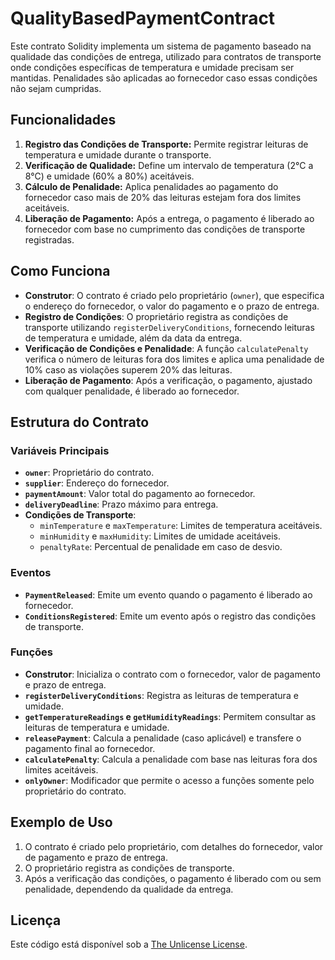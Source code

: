 # QualityBasedPaymentContract

Este contrato Solidity implementa um sistema de pagamento baseado na qualidade das condições de entrega, utilizado para contratos de transporte onde condições específicas de temperatura e umidade precisam ser mantidas. Penalidades são aplicadas ao fornecedor caso essas condições não sejam cumpridas.

## Funcionalidades

1. **Registro das Condições de Transporte:** Permite registrar leituras de temperatura e umidade durante o transporte.
2. **Verificação de Qualidade:** Define um intervalo de temperatura (2°C a 8°C) e umidade (60% a 80%) aceitáveis.
3. **Cálculo de Penalidade:** Aplica penalidades ao pagamento do fornecedor caso mais de 20% das leituras estejam fora dos limites aceitáveis.
4. **Liberação de Pagamento:** Após a entrega, o pagamento é liberado ao fornecedor com base no cumprimento das condições de transporte registradas.

## Como Funciona

- **Construtor**: O contrato é criado pelo proprietário (`owner`), que especifica o endereço do fornecedor, o valor do pagamento e o prazo de entrega.
- **Registro de Condições**: O proprietário registra as condições de transporte utilizando `registerDeliveryConditions`, fornecendo leituras de temperatura e umidade, além da data da entrega.
- **Verificação de Condições e Penalidade**: A função `calculatePenalty` verifica o número de leituras fora dos limites e aplica uma penalidade de 10% caso as violações superem 20% das leituras.
- **Liberação de Pagamento**: Após a verificação, o pagamento, ajustado com qualquer penalidade, é liberado ao fornecedor.

## Estrutura do Contrato

### Variáveis Principais

- **`owner`**: Proprietário do contrato.
- **`supplier`**: Endereço do fornecedor.
- **`paymentAmount`**: Valor total do pagamento ao fornecedor.
- **`deliveryDeadline`**: Prazo máximo para entrega.
- **Condições de Transporte**:
  - `minTemperature` e `maxTemperature`: Limites de temperatura aceitáveis.
  - `minHumidity` e `maxHumidity`: Limites de umidade aceitáveis.
  - `penaltyRate`: Percentual de penalidade em caso de desvio.

### Eventos

- **`PaymentReleased`**: Emite um evento quando o pagamento é liberado ao fornecedor.
- **`ConditionsRegistered`**: Emite um evento após o registro das condições de transporte.

### Funções

- **Construtor**: Inicializa o contrato com o fornecedor, valor de pagamento e prazo de entrega.
- **`registerDeliveryConditions`**: Registra as leituras de temperatura e umidade.
- **`getTemperatureReadings` e `getHumidityReadings`**: Permitem consultar as leituras de temperatura e umidade.
- **`releasePayment`**: Calcula a penalidade (caso aplicável) e transfere o pagamento final ao fornecedor.
- **`calculatePenalty`**: Calcula a penalidade com base nas leituras fora dos limites aceitáveis.
- **`onlyOwner`**: Modificador que permite o acesso a funções somente pelo proprietário do contrato.

## Exemplo de Uso

1. O contrato é criado pelo proprietário, com detalhes do fornecedor, valor de pagamento e prazo de entrega.
2. O proprietário registra as condições de transporte.
3. Após a verificação das condições, o pagamento é liberado com ou sem penalidade, dependendo da qualidade da entrega.

## Licença

Este código está disponível sob a [The Unlicense License](https://unlicense.org/).
